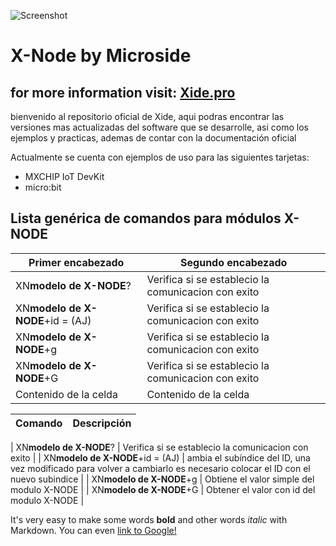 
![Screenshot](screenshot.png)


# X-Node by Microside 
## for more information visit:  [Xide.pro](https://xide.pro/)



bienvenido al repositorio oficial de Xide, aqui podras encontrar las versiones mas actualizadas del software que se desarrolle, asi como los ejemplos y practicas, ademas de contar con la documentación oficial

Actualmente se cuenta con ejemplos de uso para las siguientes tarjetas: 

- MXCHIP IoT DevKit
- micro:bit 

## Lista genérica de comandos para módulos X-NODE


| Primer encabezado | Segundo encabezado |
| ------------- | ------------- |
| XN**modelo de X-NODE**?  | Verifica si se establecio la comunicacion con exito  |
| XN**modelo de X-NODE**+id = (AJ)  | Verifica si se establecio la comunicacion con exito  |
| XN**modelo de X-NODE**+g  | Verifica si se establecio la comunicacion con exito  |
| XN**modelo de X-NODE**+G  | Verifica si se establecio la comunicacion con exito  |
| Contenido de la celda  | Contenido de la celda  |



| Comando | Descripción |
| --- | --- |


| XN**modelo de X-NODE**?  | Verifica si se establecio la comunicacion con exito  |
| XN**modelo de X-NODE**+id = (AJ) | ambia el subíndice del ID, una vez modificado para volver a cambiarlo es necesario colocar el ID con el nuevo subindice  |
| XN**modelo de X-NODE**+g | Obtiene el valor simple del modulo X-NODE |
| XN**modelo de X-NODE**+G | Obtener el valor con id del modulo X-NODE |



It's very easy to make some words **bold** and other words *italic* with Markdown. You can even [link to Google!](http://google.com)

